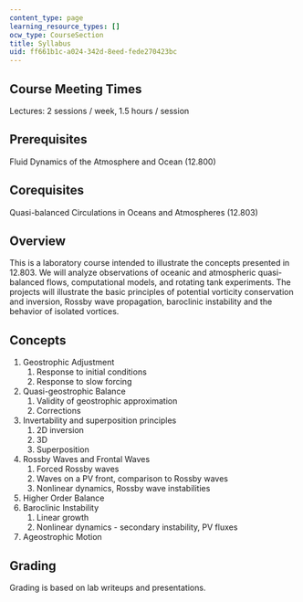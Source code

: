 ```yaml
---
content_type: page
learning_resource_types: []
ocw_type: CourseSection
title: Syllabus
uid: ff661b1c-a024-342d-8eed-fede270423bc
---
```


Course Meeting Times
--------------------

Lectures: 2 sessions / week, 1.5 hours / session

Prerequisites
-------------

Fluid Dynamics of the Atmosphere and Ocean (12.800)

Corequisites
------------

Quasi-balanced Circulations in Oceans and Atmospheres (12.803)

Overview
--------

This is a laboratory course intended to illustrate the concepts presented in 12.803. We will analyze observations of oceanic and atmospheric quasi-balanced flows, computational models, and rotating tank experiments. The projects will illustrate the basic principles of potential vorticity conservation and inversion, Rossby wave propagation, baroclinic instability and the behavior of isolated vortices.

Concepts
--------

1.  Geostrophic Adjustment
    1.  Response to initial conditions
    2.  Response to slow forcing
2.  Quasi-geostrophic Balance
    1.  Validity of geostrophic approximation
    2.  Corrections
3.  Invertability and superposition principles
    1.  2D inversion
    2.  3D
    3.  Superposition
4.  Rossby Waves and Frontal Waves
    1.  Forced Rossby waves
    2.  Waves on a PV front, comparison to Rossby waves
    3.  Nonlinear dynamics, Rossby wave instabilities
5.  Higher Order Balance
6.  Baroclinic Instability
    1.  Linear growth
    2.  Nonlinear dynamics - secondary instability, PV fluxes
7.  Ageostrophic Motion

Grading
-------

Grading is based on lab writeups and presentations.